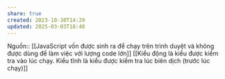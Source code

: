 ```yaml
---
share: true
created: 2023-10-30T14:29
updated: 2025-03-03T18:48
---
```

Nguồn::
[[JavaScript vốn được sinh ra để chạy trên trình duyệt và không được dùng để làm việc với lượng code lớn]] [[Kiểu động là kiểu được kiểm tra vào lúc chạy. Kiểu tĩnh là kiểu được kiểm tra lúc biên dịch (trước lúc chạy)]]
